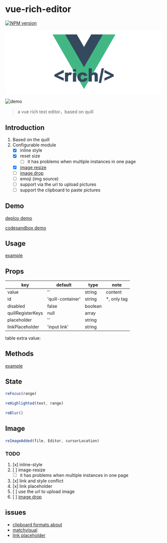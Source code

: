 # vue-rich-editor

[![NPM version][npm-image]][npm-url]

[npm-image]: https://img.shields.io/npm/v/vue-rich-editor.svg
[npm-url]: https://www.npmjs.com/package/vue-rich-editor

![logo](https://github.com/ReAlign/vue-rich-editor/blob/master/source/github-vue-rich-logo.png)

![demo](http://olz3b8fm9.bkt.clouddn.com/17-12-26/22851530.jpg)
> a vue rich text editor，based on quill

## Introduction

1. Based on the quill
2. Configurable module
    * [x] inline style
    * [x] reset size
        * [ ] it has problems when multiple instances in one page
    * [x] [image resize](https://github.com/Fandom-OSS/quill-blot-formatter)
    * [ ] [image drop](https://github.com/kensnyder/quill-image-drop-module)
    * [ ] emoji (img source)
    * [ ] support via the url to upload pictures
    * [ ] support the clipboard to paste pictures

## Demo

[deploy demo](http://realign.pw/vue-rich-editor/)

[codesandbox demo](https://codesandbox.io/s/w0m20jjxrl)

## Usage

[example](https://github.com/ReAlign/vue-rich-editor/tree/master/example)

## Props

| key | default | type | note |
| --- | --- | --- | --- |
| value | '' | string | content |
| id | 'quill-container' | string | *, only tag |
| disabled | false | boolean |  |
| quillRegisterKeys | null | array |  |
| placeholder | '' | string | |
| linkPlaceholder | 'input link' | string |  |

table extra value:

## Methods

[example](https://github.com/ReAlign/vue-rich-editor/tree/master/example)

## State

```javascript
reFocus(range)
```

```javascript
reHighlighted(text, range)
```

```javascript
reBlur()
```

## Image

```javascript
reImageAdded(file, Editor, cursorLocation)
```

### TODO

1. [x] inline-style
2. [ ] image-resize
    * [ ] it has problems when multiple instances in one page
3. [x] link and style conflict
4. [x] link placeholder
5. [ ] use the url to upload image
6. [ ] [image drop](https://github.com/kensnyder/quill-image-drop-module)

## issues

* [clipboard formats about](https://github.com/quilljs/quill/issues/1687)
* [matchvisual](https://quilljs.com/docs/modules/clipboard/#matchvisual)
* [link placeholder](https://github.com/quilljs/quill/issues/1107)
